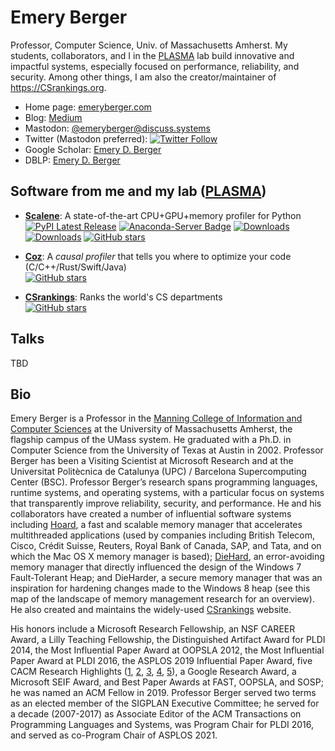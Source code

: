 # Emery Berger

Professor, Computer Science, Univ. of Massachusetts Amherst. My students, collaborators, and I in the [PLASMA](https://plasma-umass.org) lab build innovative and impactful systems, especially focused on performance, reliability, and security. Among other things, I am also the creator/maintainer of https://CSrankings.org.

- Home page: [emeryberger.com](https://emeryberger.com)
- Blog: [Medium](https://emeryberger.medium.com)
- Mastodon: [@emeryberger@discuss.systems](https://discuss.systems/@emeryberger)
- Twitter (Mastodon preferred): [![Twitter Follow](https://img.shields.io/twitter/follow/emeryberger.svg?style=social)](https://twitter.com/emeryberger)
- Google Scholar: [Emery D. Berger](https://scholar.google.com/citations?user=RaHaArkAAAAJ&hl=en)
- DBLP: [Emery D. Berger](https://dblp.org/pid/98/4487.html)

## Software from me and my lab ([**PLASMA**](https://plasma-umass.org))

- [**Scalene**](https://github.com/plasma-umass/scalene): A state-of-the-art CPU+GPU+memory profiler for Python  
  [![PyPI Latest Release](https://img.shields.io/pypi/v/scalene.svg)](https://pypi.org/project/scalene/)
  [![Anaconda-Server Badge](https://anaconda.org/conda-forge/scalene/badges/version.svg)](https://conda.anaconda.org/conda-forge/scalene)
  [![Downloads](https://pepy.tech/badge/scalene)](https://pepy.tech/project/scalene)
  [![Downloads](https://pepy.tech/badge/scalene/month)](https://pepy.tech/project/scalene)
  [![GitHub stars](https://img.shields.io/github/stars/plasma-umass/scalene?style=social&label=Star&maxAge=2592000)](https://GitHub.com/plasma-umass/scalene/)

- [**Coz**](https://github.com/plasma-umass/coz): A _causal profiler_ that tells you where to optimize your code (C/C++/Rust/Swift/Java)  
  [![GitHub stars](https://img.shields.io/github/stars/plasma-umass/coz?style=social&label=Star&maxAge=2592000)](https://GitHub.com/plasma-umass/coz/)

- [**CSrankings**](https://csrankings.org): Ranks the world's CS departments  
  [![GitHub stars](https://img.shields.io/github/stars/emeryberger/CSrankings?style=social&label=Star&maxAge=2592000)](https://GitHub.com/emeryberger/CSrankings)

## Talks

TBD

## Bio

Emery Berger is a Professor in the [Manning College of Information and Computer Sciences](https://cics.umass.edu) at the University of Massachusetts Amherst, the flagship campus of the UMass system. He graduated with a Ph.D. in Computer Science from the University of Texas at Austin in 2002. Professor Berger has been a Visiting Scientist at Microsoft Research and at the Universitat Politècnica de Catalunya (UPC) / Barcelona Supercomputing Center (BSC). Professor Berger’s research spans programming languages, runtime systems, and operating systems, with a particular focus on systems that transparently improve reliability, security, and performance. He and his collaborators have created a number of influential software systems including [Hoard](https://github.com/emeryberger/Hoard), a fast and scalable memory manager that accelerates multithreaded applications (used by companies including British Telecom, Cisco, Crédit Suisse, Reuters, Royal Bank of Canada, SAP, and Tata, and on which the Mac OS X memory manager is based); [DieHard](https://github.com/emeryberger/DieHard), an error-avoiding memory manager that directly influenced the design of the Windows 7 Fault-Tolerant Heap; and DieHarder, a secure memory manager that was an inspiration for hardening changes made to the Windows 8 heap (see this map of the landscape of memory management research for an overview). He also created and maintains the widely-used [CSrankings](https://csrankings.org) website.

His honors include a Microsoft Research Fellowship, an NSF CAREER Award, a Lilly Teaching Fellowship, the Distinguished Artifact Award for PLDI 2014, the Most Influential Paper Award at OOPSLA 2012, the Most Influential Paper Award at PLDI 2016, the ASPLOS 2019 Influential Paper Award, five CACM Research Highlights ([1](https://doi.org/10.1145/1409360.1409382), [2](https://doi.org/10.1145/2927928), [3](https://doi.org/10.1145/3205911), [4](https://doi.org/10.1145/3422598), [5](https://doi.org/10.1145/3474385)), a Google Research Award, a Microsoft SEIF Award, and Best Paper Awards at FAST, OOPSLA, and SOSP; he was named an ACM Fellow in 2019. Professor Berger served two terms as an elected member of the SIGPLAN Executive Committee; he served for a decade (2007-2017) as Associate Editor of the ACM Transactions on Programming Languages and Systems, was Program Chair for PLDI 2016, and served as co-Program Chair of ASPLOS 2021.
